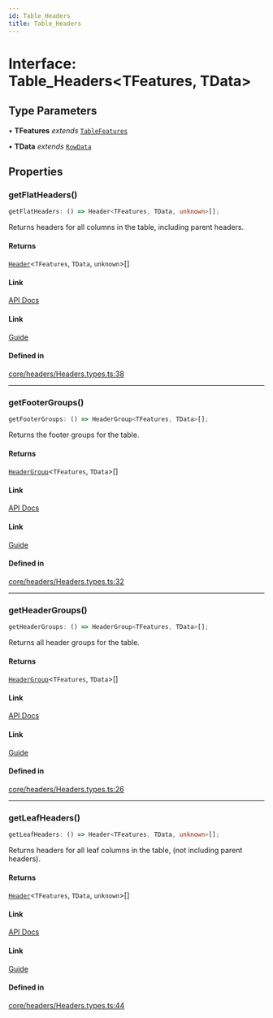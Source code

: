```yaml
---
id: Table_Headers
title: Table_Headers
---
```


# Interface: Table\_Headers\<TFeatures, TData\>

## Type Parameters

• **TFeatures** *extends* [`TableFeatures`](../type-aliases/tablefeatures.md)

• **TData** *extends* [`RowData`](../type-aliases/rowdata.md)

## Properties

### getFlatHeaders()

```ts
getFlatHeaders: () => Header<TFeatures, TData, unknown>[];
```

Returns headers for all columns in the table, including parent headers.

#### Returns

[`Header`](../type-aliases/header.md)\<`TFeatures`, `TData`, `unknown`\>[]

#### Link

[API Docs](https://tanstack.com/table/v8/docs/api/core/headers#getflatheaders)

#### Link

[Guide](https://tanstack.com/table/v8/docs/guide/headers)

#### Defined in

[core/headers/Headers.types.ts:38](https://github.com/TanStack/table/blob/main/packages/table-core/src/core/headers/Headers.types.ts#L38)

***

### getFooterGroups()

```ts
getFooterGroups: () => HeaderGroup<TFeatures, TData>[];
```

Returns the footer groups for the table.

#### Returns

[`HeaderGroup`](headergroup.md)\<`TFeatures`, `TData`\>[]

#### Link

[API Docs](https://tanstack.com/table/v8/docs/api/core/headers#getfootergroups)

#### Link

[Guide](https://tanstack.com/table/v8/docs/guide/headers)

#### Defined in

[core/headers/Headers.types.ts:32](https://github.com/TanStack/table/blob/main/packages/table-core/src/core/headers/Headers.types.ts#L32)

***

### getHeaderGroups()

```ts
getHeaderGroups: () => HeaderGroup<TFeatures, TData>[];
```

Returns all header groups for the table.

#### Returns

[`HeaderGroup`](headergroup.md)\<`TFeatures`, `TData`\>[]

#### Link

[API Docs](https://tanstack.com/table/v8/docs/api/core/headers#getheadergroups)

#### Link

[Guide](https://tanstack.com/table/v8/docs/guide/headers)

#### Defined in

[core/headers/Headers.types.ts:26](https://github.com/TanStack/table/blob/main/packages/table-core/src/core/headers/Headers.types.ts#L26)

***

### getLeafHeaders()

```ts
getLeafHeaders: () => Header<TFeatures, TData, unknown>[];
```

Returns headers for all leaf columns in the table, (not including parent headers).

#### Returns

[`Header`](../type-aliases/header.md)\<`TFeatures`, `TData`, `unknown`\>[]

#### Link

[API Docs](https://tanstack.com/table/v8/docs/api/core/headers#getleafheaders)

#### Link

[Guide](https://tanstack.com/table/v8/docs/guide/headers)

#### Defined in

[core/headers/Headers.types.ts:44](https://github.com/TanStack/table/blob/main/packages/table-core/src/core/headers/Headers.types.ts#L44)
